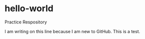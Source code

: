 # hello-world
Practice Respository

I am writing on this line because I am new to GitHub. This is a test.
